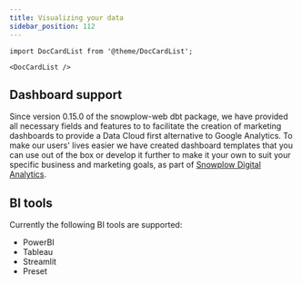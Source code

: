 ```yaml
---
title: Visualizing your data
sidebar_position: 112
---
```


```mdx-code-block
import DocCardList from '@theme/DocCardList';

<DocCardList />
```

## Dashboard support

Since version 0.15.0 of the snowplow-web dbt package, we have provided all necessary fields and features to to facilitate the creation of marketing dashboards to provide a Data Cloud first alternative to Google Analytics. To make our users' lives easier we have created dashboard templates that you can use out of the box or develop it further to make it your own to suit your specific business and marketing goals, as part of [Snowplow Digital Analytics](https://snowplow.io/digital-analytics/).

## BI tools

Currently the following BI tools are supported:

- PowerBI
- Tableau
- Streamlit
- Preset

